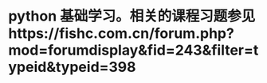 # python 基础学习。相关的课程习题参见https://fishc.com.cn/forum.php?mod=forumdisplay&fid=243&filter=typeid&typeid=398
